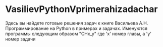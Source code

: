 # VasilievPythonVprimerahizadachar
Здесь вы найдете готовые решения задач к книге Васильева А.Н. Программирование на Python в примерах и задачах.
Именуются программы следующим образом "СHx_y" где 'x' номер главы, а 'y' номер задачи
